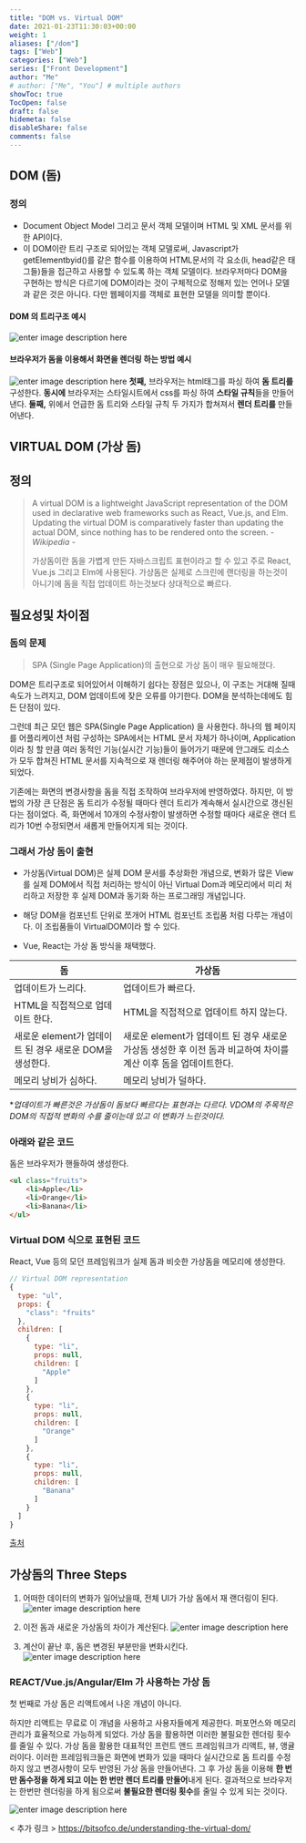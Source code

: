 ```yaml
---
title: "DOM vs. Virtual DOM"
date: 2021-01-23T11:30:03+00:00
weight: 1
aliases: ["/dom"]
tags: ["Web"]
categories: ["Web"]
series: ["Front Development"]
author: "Me"
# author: ["Me", "You"] # multiple authors
showToc: true
TocOpen: false
draft: false
hidemeta: false
disableShare: false
comments: false
---
```


## DOM (돔) 
### 정의
- Document Object Model 그리고 문서 객체 모델이며 HTML 및 XML 문서를 위한 API이다.  
- 이 DOM이란 트리 구조로 되어있는 객체 모델로써, Javascript가 getElementbyid()를 같은 함수를 이용하여 HTML문서의 각 요소(li, head같은 태그들)들을 접근하고 사용할 수 있도록 하는 객체 모델이다. 브라우저마다 DOM을 구현하는 방식은 다르기에 DOM이라는 것이 구체적으로 정해저 있는 언어나 모델과 같은 것은 아니다. 다만 웹페이지를 객체로 표현한 모델을 의미할 뿐이다.

#### DOM 의 트리구조 예시
![enter image description here](https://miro.medium.com/max/486/1*LA6AXbzvC0IQ_d2H8v3NCw.gif)

#### 	브라우저가 돔을 이용해서 화면을 렌더링 하는 방법 예시 
![enter image description here](https://img1.daumcdn.net/thumb/R1280x0/?scode=mtistory2&fname=https://blog.kakaocdn.net/dn/cLx0Fj/btqzEC7eCe7/pOWQArZDNwHiQrvrdTDqdk/img.png)
**첫째,**  브라우저는 html태그를 파싱 하여  **돔 트리를**  구성한다.
**동시에**  브라우저는 스타일시트에서 css를 파싱 하여  **스타일 규칙**들을 만들어낸다.
**둘째,**  위에서 언급한 돔 트리와 스타일 규칙 두 가지가 합쳐져서  **렌더 트리를**  만들어낸다.


## VIRTUAL DOM (가상 돔) 

## 정의 

> A virtual DOM is a lightweight JavaScript representation of the DOM used in declarative web frameworks such as React, Vue.js, and Elm. Updating the virtual DOM is comparatively faster than updating the actual DOM, since nothing has to be rendered onto the screen. *- Wikipedia -*
> 
> 가상돔이란 돔을 가볍게 만든 자바스크립트 표현이라고 할 수 있고 주로 React, Vue.js 그리고 Elm에 사용된다. 가상돔은 실제로 스크린에 랜더링을 하는것이 아니기에 돔을 직접 업데이트 하는것보다 상대적으로 빠르다.

## 필요성및 차이점 

### 돔의 문제

> SPA (Single Page Application)의 출현으로 가상 돔이 매우 필요해졌다. 

DOM은 트리구조로 되어있어서 이해하기 쉽다는 장점은 있으나, 이 구조는 거대해 질때 속도가 느려지고, DOM 업데이트에 잦은 오류를 야기한다. DOM을 분석하는데에도 힘든 단점이 있다. 

그런데 최근 모던 웹은 SPA(Single Page Application) 을 사용한다. 하나의 웹 페이지를 어플리케이션 처럼 구성하는 SPA에서는 HTML 문서 자체가 하나이며, Application이라 칭 할 만큼 여러 동적인 기능(실시간 기능)들이 들어가기 때문에 안그래도 리소스가 모두 합쳐진 HTML 문서를 지속적으로 재 렌더링 해주어야 하는 문제점이 발생하게 되었다. 

기존에는 화면의 변경사항을 돔을 직접 조작하여 브라우저에 반영하였다. 하지만, 이 방법의 가장 큰 단점은 돔 트리가 수정될 때마다 렌더 트리가 계속해서 실시간으로 갱신된다는 점이었다. 즉, 화면에서 10개의 수정사항이 발생하면 수정할 때마다 새로운 랜더 트리가 10번 수정되면서 새롭게 만들어지게 되는 것이다.

### 그래서 가상 돔이 출현 

 - 가상돔(Virtual DOM)은 실제 DOM 문서를 추상화한 개념으로, 변화가 많은 View를 실제 DOM에서 직접 처리하는 방식이 아닌 Virtual Dom과 메모리에서 미리 처리하고 저장한 후 실제 DOM과 동기화 하는 프로그래밍 개념입니다.
   
 - 해당 DOM을 컴포넌트 단위로 쪼개어 HTML 컴포넌트 조립품 처럼 다루는 개념이다. 이 조립품들이 VirtualDOM이라 할 수 있다.

- Vue, React는 가상 돔 방식을 채택했다. 


|돔|가상돔|
|--|--|
|업데이트가 느리다.|업데이트가 빠르다.|
|HTML을 직접적으로 업데이트 한다.| HTML을 직접적으로 업데이트 하지 않는다.|
|새로운 element가 업데이트 된 경우 새로운 DOM을 생성한다.|새로운 element가 업데이트 된 경우 새로운 가상돔 생성한 후 이전 돔과 비교하여 차이를 계산 이후 돔을 업데이트한다.|
|메모리 낭비가 심하다.|메모리 낭비가 덜하다.|

**업데이트가 빠른것은 가상돔이 돔보다 빠르다는 표현과는 다르다.* 
*VDOM의 주목적은 DOM의 직접적 변화의 수를 줄이는데 있고 이 변화가 느린것이다.* 

### 아래와 같은 코드
돔은 브라우저가 핸들하여 생성한다. 
``` html
<ul class="fruits">
    <li>Apple</li>
    <li>Orange</li>
    <li>Banana</li>
</ul>
```
### Virtual DOM 식으로 표현된 코드 
React, Vue 등의 모던 프레임워크가 실제 돔과 비슷한 가상돔을 메모리에 생성한다. 
```javascript
// Virtual DOM representation
{
  type: "ul",
  props: {
    "class": "fruits"
  },
  children: [
    {
      type: "li",
      props: null,
      children: [
        "Apple"
      ]
    },
    {
      type: "li",
      props: null,
      children: [
        "Orange"
      ]
    },
    {
      type: "li",
      props: null,
      children: [
        "Banana"
      ]
    }
  ]
}
```
[출처](https://dev.to/karthikraja34/what-is-virtual-dom-and-why-is-it-faster-14p9)



## 가상돔의 Three Steps
1. 어떠한 데이터의 변화가 일어났을때, 전체 UI가 가상 돔에서 재 랜더링이 된다.  
![enter image description here](https://www.edureka.co/blog/wp-content/uploads/2017/08/1dom.png)

2. 이전 돔과 새로운 가상돔의 차이가 계산된다. 
![enter image description here](https://www.edureka.co/blog/wp-content/uploads/2017/08/2dom.png)

3. 계산이 끝난 후, 돔은 변경된 부분만을 변화시킨다. 
![enter image description here](https://www.edureka.co/blog/wp-content/uploads/2017/08/3dom.png)


### REACT/Vue.js/Angular/Elm 가 사용하는 가상 돔
첫 번째로 가상 돔은 리액트에서 나온 개념이 아니다. 

하지만 리액트는 무료로 이 개념을 사용하고 사용자들에게 제공한다. 퍼포먼스와  메모리 관리가 효율적으로 가능하게 되었다. 가상 돔을 활용하면 이러한 불필요한 렌더링 횟수를 줄일 수 있다. 가상 돔을 활용한 대표적인 프런트 앤드 프레임워크가 리액트, 뷰, 앵귤러이다. 이러한 프레임워크들은 화면에 변화가 있을 때마다 실시간으로 돔 트리를 수정하지 않고 변경사항이 모두 반영된 가상 돔을 만들어낸다. 그 후 가상 돔을 이용해 **한 번만 돔수정을 하게 되고 이는 한 번만 렌더 트리를 만들어**내게 된다. 결과적으로 브라우저는 한번만 렌더링을 하게 됨으로써 **불필요한 렌더링 횟수**를 줄일 수 있게 되는 것이다.

![enter image description here](https://img1.daumcdn.net/thumb/R1280x0/?scode=mtistory2&fname=https://blog.kakaocdn.net/dn/bgW4xU/btqzFeLIjMG/yGgjkkr7mnMX9pyVRowywK/img.png)


< 추가 링크 >
https://bitsofco.de/understanding-the-virtual-dom/